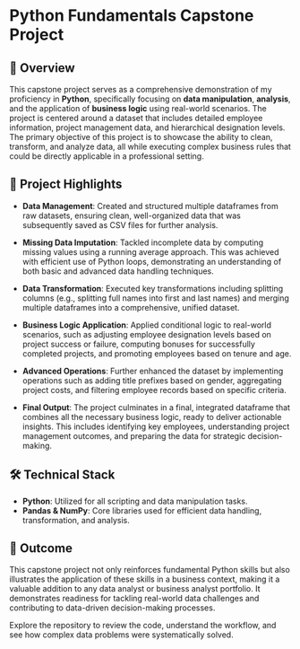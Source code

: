 # Python Fundamentals Capstone Project

## 📝 Overview
This capstone project serves as a comprehensive demonstration of my proficiency in **Python**, specifically focusing on **data manipulation**, **analysis**, and the application of **business logic** using real-world scenarios. The project is centered around a dataset that includes detailed employee information, project management data, and hierarchical designation levels. The primary objective of this project is to showcase the ability to clean, transform, and analyze data, all while executing complex business rules that could be directly applicable in a professional setting.

## 🌟 Project Highlights

- **Data Management**: Created and structured multiple dataframes from raw datasets, ensuring clean, well-organized data that was subsequently saved as CSV files for further analysis.
  
- **Missing Data Imputation**: Tackled incomplete data by computing missing values using a running average approach. This was achieved with efficient use of Python loops, demonstrating an understanding of both basic and advanced data handling techniques.
  
- **Data Transformation**: Executed key transformations including splitting columns (e.g., splitting full names into first and last names) and merging multiple dataframes into a comprehensive, unified dataset.
  
- **Business Logic Application**: Applied conditional logic to real-world scenarios, such as adjusting employee designation levels based on project success or failure, computing bonuses for successfully completed projects, and promoting employees based on tenure and age.
  
- **Advanced Operations**: Further enhanced the dataset by implementing operations such as adding title prefixes based on gender, aggregating project costs, and filtering employee records based on specific criteria.

- **Final Output**: The project culminates in a final, integrated dataframe that combines all the necessary business logic, ready to deliver actionable insights. This includes identifying key employees, understanding project management outcomes, and preparing the data for strategic decision-making.

## 🛠 Technical Stack
- **Python**: Utilized for all scripting and data manipulation tasks.
- **Pandas & NumPy**: Core libraries used for efficient data handling, transformation, and analysis.

## 🎯 Outcome
This capstone project not only reinforces fundamental Python skills but also illustrates the application of these skills in a business context, making it a valuable addition to any data analyst or business analyst portfolio. It demonstrates readiness for tackling real-world data challenges and contributing to data-driven decision-making processes.

Explore the repository to review the code, understand the workflow, and see how complex data problems were systematically solved.


